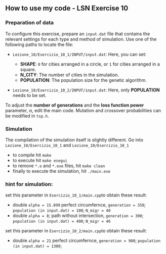 ## How to use my code - LSN Exercise 10

### Preparation of data

To configure this exercise, prepare an `input.dat` file that contains the relevant settings for each type and method of simulation. Use one of the following paths to locate the file:

- `Lezione_10/Esercizio_10_1/INPUT/input.dat`: Here, you can set:
  - **SHAPE**: `0` for cities arranged in a circle, or `1` for cities arranged in a square.
  - **N_CITY**: The number of cities in the simulation.
  - **POPULATION**: The population size for the genetic algorithm.

- `Lezione_10/Esercizio_10_2/INPUT/input.dat`: Here, only **POPULATION** needs to be set.

To adjust the **number of generations** and the **loss function power** parameter, α, edit the main code. Mutation and crossover probabilities can be modified in `tsp.h`.


### Simulation

The compilation of the simulation itself is slightly different. Go into `Lezione_10/Esercizio_10_1` and `Lezione_10/Esercizio_10_1`
- to compile hit `make`
- to execute hit `make esegui`
- to remove `*.o` and `*.exe` files, hit `make clean`
- finally to execute the simulation, hit `./main.exe`

### hint for simulation:
set this parameter in `Esercizio_10_1/main.cpp`to obtain these result:
- double `alpha = 15.899` perfect circumfernce, `generation = 350`; `population (in input.dat) = 100`; `N_migr = 40`
- double `alpha = 8`; path without intersection, `generation = 300`; `population (in input.dat) = 400`; `N_migr = 46`

set this parameter in `Esercizio_10_2/main.cpp`to obtain these result:
- double `alpha = 21` perfect circumfernce, `generation = 900`; `population (in input.dat) = 1300`;
